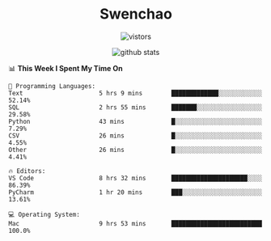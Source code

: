 <h1 align="center">Swenchao</h3>

<p align="center">
  <img src="https://visitor-badge.glitch.me/badge?page_id=Swenchao" alt="vistors" />
</p>

<p align="center">
  <img src="https://github-readme-stats.vercel.app/api?username=Swenchao&count_private=true&show_icons=true&theme=vue-dark&hide_title=true" alt="github stats" />
</p>

<!--START_SECTION:waka-->
📊 **This Week I Spent My Time On** 

```text
💬 Programming Languages: 
Text                     5 hrs 9 mins        █████████████░░░░░░░░░░░░   52.14% 
SQL                      2 hrs 55 mins       ███████░░░░░░░░░░░░░░░░░░   29.58% 
Python                   43 mins             █░░░░░░░░░░░░░░░░░░░░░░░░   7.29% 
CSV                      26 mins             █░░░░░░░░░░░░░░░░░░░░░░░░   4.55% 
Other                    26 mins             █░░░░░░░░░░░░░░░░░░░░░░░░   4.41%

🔥 Editors: 
VS Code                  8 hrs 32 mins       █████████████████████░░░░   86.39% 
PyCharm                  1 hr 20 mins        ███░░░░░░░░░░░░░░░░░░░░░░   13.61%

💻 Operating System: 
Mac                      9 hrs 53 mins       █████████████████████████   100.0%

```


<!--END_SECTION:waka-->
